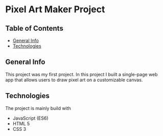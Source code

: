 # Pixel Art Maker Project

## Table of Contents

* [General Info](#General-Info)
* [Technologies](#Technologies)

## General Info

This project was my first project.
In this project I built a single-page web app that allows users to draw pixel art on a customizable canvas.

## Technologies

The project is mainly build with

* JavaScript (ES6)
* HTML 5
* CSS 3
